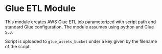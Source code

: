 # Glue ETL Module

This module creates AWS Glue ETL job parameterized with script path and standard Glue configuration. The module assumes
using python and Glue `5.0`.

Script is uploaded to `glue_assets_bucket` under a key given by the filename of the script.
